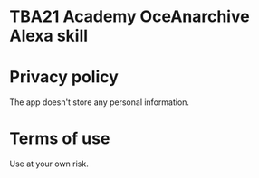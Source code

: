 # TBA21 Academy OceAnarchive Alexa skill

# Privacy policy

The app doesn't store any personal information.

# Terms of use

Use at your own risk.
